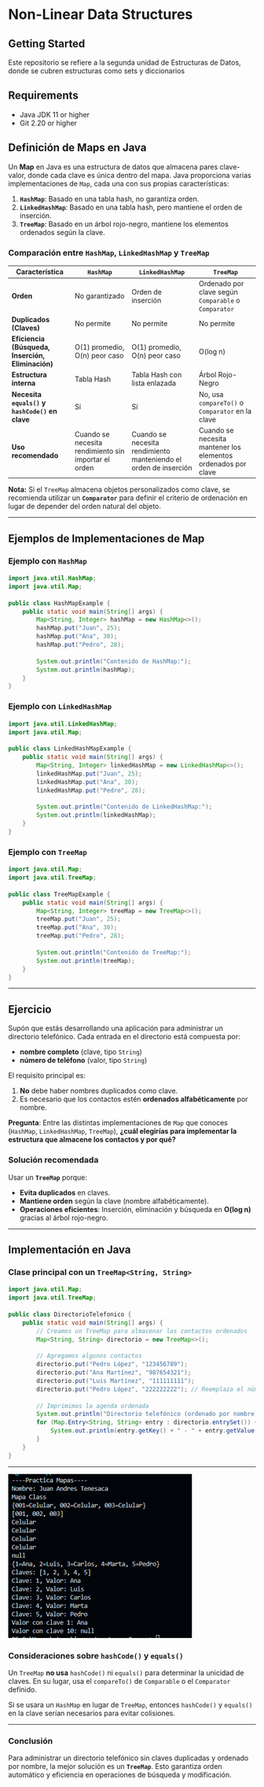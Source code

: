 # Non-Linear Data Structures 

## Getting Started

Este repositorio se refiere a la segunda unidad de Estructuras de Datos, donde se cubren estructuras como sets y diccionarios
## Requirements
- Java JDK 11 or higher
- Git 2.20 or higher


## Definición de Maps en Java

Un **Map** en Java es una estructura de datos que almacena pares clave-valor, donde cada clave es única dentro del mapa. Java proporciona varias implementaciones de `Map`, cada una con sus propias características:

1. **`HashMap`**: Basado en una tabla hash, no garantiza orden.
2. **`LinkedHashMap`**: Basado en una tabla hash, pero mantiene el orden de inserción.
3. **`TreeMap`**: Basado en un árbol rojo-negro, mantiene los elementos ordenados según la clave.

### Comparación entre `HashMap`, `LinkedHashMap` y `TreeMap`

| Característica      | `HashMap`          | `LinkedHashMap`      | `TreeMap`           |
|----------------------|-------------------|---------------------|---------------------|
| **Orden**           | No garantizado     | Orden de inserción  | Ordenado por clave según `Comparable` o `Comparator` |
| **Duplicados (Claves)** | No permite         | No permite         | No permite         |
| **Eficiencia (Búsqueda, Inserción, Eliminación)** | O(1) promedio, O(n) peor caso | O(1) promedio, O(n) peor caso | O(log n) |
| **Estructura interna** | Tabla Hash        | Tabla Hash con lista enlazada | Árbol Rojo-Negro |
| **Necesita `equals()` y `hashCode()` en clave** | Sí                 | Sí                 | No, usa `compareTo()` o `Comparator` en la clave |
| **Uso recomendado** | Cuando se necesita rendimiento sin importar el orden | Cuando se necesita rendimiento manteniendo el orden de inserción | Cuando se necesita mantener los elementos ordenados por clave |

**Nota:** Si el `TreeMap` almacena objetos personalizados como clave, se recomienda utilizar un **`Comparator`** para definir el criterio de ordenación en lugar de depender del orden natural del objeto.

---

## Ejemplos de Implementaciones de Map

### Ejemplo con `HashMap`
```java
import java.util.HashMap;
import java.util.Map;

public class HashMapExample {
    public static void main(String[] args) {
        Map<String, Integer> hashMap = new HashMap<>();
        hashMap.put("Juan", 25);
        hashMap.put("Ana", 30);
        hashMap.put("Pedro", 28);
        
        System.out.println("Contenido de HashMap:");
        System.out.println(hashMap);
    }
}
```

### Ejemplo con `LinkedHashMap`
```java
import java.util.LinkedHashMap;
import java.util.Map;

public class LinkedHashMapExample {
    public static void main(String[] args) {
        Map<String, Integer> linkedHashMap = new LinkedHashMap<>();
        linkedHashMap.put("Juan", 25);
        linkedHashMap.put("Ana", 30);
        linkedHashMap.put("Pedro", 28);
        
        System.out.println("Contenido de LinkedHashMap:");
        System.out.println(linkedHashMap);
    }
}
```

### Ejemplo con `TreeMap`
```java
import java.util.Map;
import java.util.TreeMap;

public class TreeMapExample {
    public static void main(String[] args) {
        Map<String, Integer> treeMap = new TreeMap<>();
        treeMap.put("Juan", 25);
        treeMap.put("Ana", 30);
        treeMap.put("Pedro", 28);
        
        System.out.println("Contenido de TreeMap:");
        System.out.println(treeMap);
    }
}
```

---

## Ejercicio

Supón que estás desarrollando una aplicación para administrar un directorio telefónico. Cada entrada en el directorio está compuesta por:
- **nombre completo** (clave, tipo `String`)
- **número de teléfono** (valor, tipo `String`)

El requisito principal es:
1. **No** debe haber nombres duplicados como clave.
2. Es necesario que los contactos estén **ordenados alfabéticamente** por nombre.

**Pregunta**: Entre las distintas implementaciones de `Map` que conoces (`HashMap`, `LinkedHashMap`, `TreeMap`), **¿cuál elegirías para implementar la estructura que almacene los contactos y por qué?**

### Solución recomendada

Usar un **`TreeMap`** porque:
- **Evita duplicados** en claves.
- **Mantiene orden** según la clave (nombre alfabéticamente).
- **Operaciones eficientes**: Inserción, eliminación y búsqueda en **O(log n)** gracias al árbol rojo-negro.

---

## Implementación en Java

### Clase principal con un `TreeMap<String, String>`

```java
import java.util.Map;
import java.util.TreeMap;

public class DirectorioTelefonico {
    public static void main(String[] args) {
        // Creamos un TreeMap para almacenar los contactos ordenados
        Map<String, String> directorio = new TreeMap<>();
        
        // Agregamos algunos contactos
        directorio.put("Pedro López", "123456789");
        directorio.put("Ana Martínez", "987654321");
        directorio.put("Luis Martínez", "111111111");
        directorio.put("Pedro López", "222222222"); // Reemplaza el número anterior
        
        // Imprimimos la agenda ordenada
        System.out.println("Directorio telefónico (ordenado por nombre):");
        for (Map.Entry<String, String> entry : directorio.entrySet()) {
            System.out.println(entry.getKey() + " - " + entry.getValue());
        }
    }
}
```

---

![alt text](image-1.png)

### Consideraciones sobre `hashCode()` y `equals()`

Un `TreeMap` **no usa** `hashCode()` ni `equals()` para determinar la unicidad de claves. En su lugar, usa el `compareTo()` de `Comparable` o el `Comparator` definido.

Si se usara un `HashMap` en lugar de `TreeMap`, entonces `hashCode()` y `equals()` en la clave serían necesarios para evitar colisiones.

---

### Conclusión
Para administrar un directorio telefónico sin claves duplicadas y ordenado por nombre, la mejor solución es un **`TreeMap`**. Esto garantiza orden automático y eficiencia en operaciones de búsqueda y modificación.


